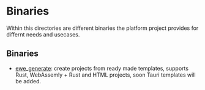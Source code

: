 # Binaries
Within this directories are different binaries the platform project provides for differnt needs and usecases.

## Binaries

- [ewe_generate](./generate): create projects from ready made templates, supports Rust, WebAssemly + Rust and HTML projects, soon Tauri templates will be added.
